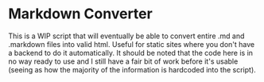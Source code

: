# Markdown Converter

This is a WIP script that will eventually be able to convert entire .md and .markdown files into valid html. Useful for static sites where you don't have a backend to do it automatically. It should be noted that the code here is in no way ready to use and I still have a fair bit of work before it's usable (seeing as how the majority of the information is hardcoded into the script).

